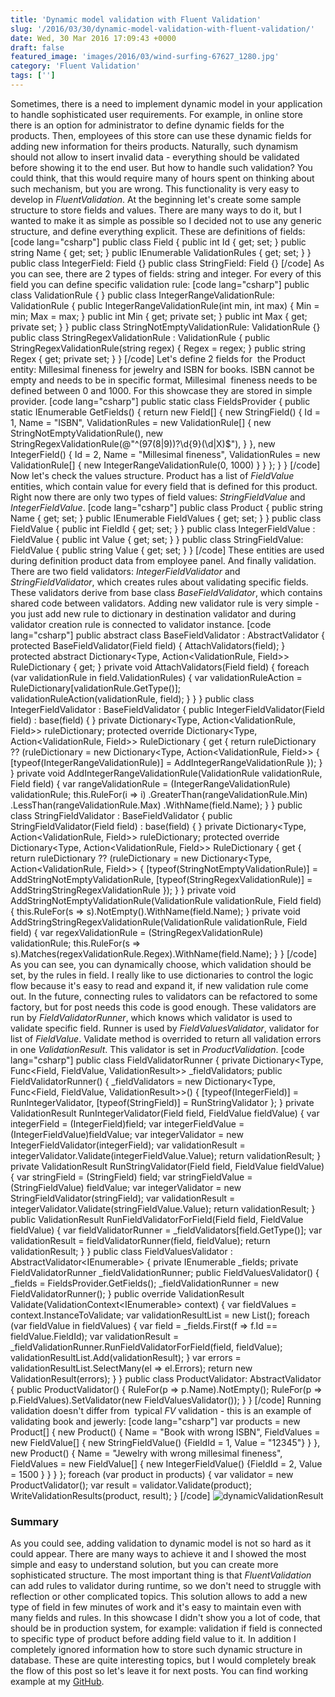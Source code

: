 ```yaml
---
title: 'Dynamic model validation with Fluent Validation'
slug: '/2016/03/30/dynamic-model-validation-with-fluent-validation/'
date: Wed, 30 Mar 2016 17:09:43 +0000
draft: false
featured_image: 'images/2016/03/wind-surfing-67627_1280.jpg'
category: 'Fluent Validation'
tags: ['']
---
```


Sometimes, there is a need to implement dynamic model in your application to handle sophisticated user requirements. For example, in online store there is an option for administrator to define dynamic fields for the products. Then, employees of this store can use these dynamic fields for adding new information for theirs products. Naturally, such dynamism should not allow to insert invalid data - everything should be validated before showing it to the end user. But how to handle such validation? You could think, that this would require many of hours spent on thinking about such mechanism, but you are wrong. This functionality is very easy to develop in _FluentValidation_. At the beginning let's create some sample structure to store fields and values. There are many ways to do it, but I wanted to make it as simple as possible so I decided not to use any generic structure, and define everything explicit. These are definitions of fields: \[code lang="csharp"\] public class Field { public int Id { get; set; } public string Name { get; set; } public IEnumerable<ValidationRule> ValidationRules { get; set; } } public class IntegerField: Field {} public class StringField: Field {} \[/code\] As you can see, there are 2 types of fields: string and integer. For every of this field you can define specific validation rule: \[code lang="csharp"\] public class ValidationRule { } public class IntegerRangeValidationRule: ValidationRule { public IntegerRangeValidationRule(int min, int max) { Min = min; Max = max; } public int Min { get; private set; } public int Max { get; private set; } } public class StringNotEmptyValidationRule: ValidationRule {} public class StringRegexValidationRule : ValidationRule { public StringRegexValidationRule(string regex) { Regex = regex; } public string Regex { get; private set; } } \[/code\] Let's define 2 fields for  the Product entity: Millesimal fineness for jewelry and ISBN for books. ISBN cannot be empty and needs to be in specific format, Millesimal  fineness needs to be defined between 0 and 1000. For this showcase they are stored in simple provider. \[code lang="csharp"\] public static class FieldsProvider { public static IEnumerable<Field> GetFields() { return new Field\[\] { new StringField() { Id = 1, Name = "ISBN", ValidationRules = new ValidationRule\[\] { new StringNotEmptyValidationRule(), new StringRegexValidationRule(@"^(97(8|9))?\\d{9}(\\d|X)$"), } }, new IntegerField() { Id = 2, Name = "Millesimal fineness", ValidationRules = new ValidationRule\[\] { new IntegerRangeValidationRule(0, 1000) } } }; } } \[/code\] Now let's check the values structure. Product has a list of _FieldValue_ entities, which contain value for every field that is defined for this product. Right now there are only two types of field values: _StringFieldValue_ and _IntegerFieldValue_. \[code lang="csharp"\] public class Product { public string Name { get; set; } public IEnumerable<FieldValue> FieldValues { get; set; } } public class FieldValue { public int FieldId { get; set; } } public class IntegerFieldValue : FieldValue { public int Value { get; set; } } public class StringFieldValue: FieldValue { public string Value { get; set; } } \[/code\] These entities are used during definition product data from employee panel. And finally validation. There are two field validators: _IntegerFieldValidator_ and _StringFieldValidator_, which creates rules about validating specific fields. These validators derive from base class _BaseFieldValidator_, which contains shared code between validators. Adding new validator rule is very simple - you just add new rule to dictionary in destination validator and during validator creation rule is connected to validator instance. \[code lang="csharp"\] public abstract class BaseFieldValidator<T> : AbstractValidator<T> { protected BaseFieldValidator(Field field) { AttachValidators(field); } protected abstract Dictionary<Type, Action<ValidationRule, Field>> RuleDictionary { get; } private void AttachValidators(Field field) { foreach (var validationRule in field.ValidationRules) { var validationRuleAction = RuleDictionary\[validationRule.GetType()\]; validationRuleAction(validationRule, field); } } } public class IntegerFieldValidator : BaseFieldValidator<int> { public IntegerFieldValidator(Field field) : base(field) { } private Dictionary<Type, Action<ValidationRule, Field>> ruleDictionary; protected override Dictionary<Type, Action<ValidationRule, Field>> RuleDictionary { get { return ruleDictionary ?? (ruleDictionary = new Dictionary<Type, Action<ValidationRule, Field>> { \[typeof(IntegerRangeValidationRule)\] = AddIntegerRangeValidationRule }); } } private void AddIntegerRangeValidationRule(ValidationRule validationRule, Field field) { var rangeValidationRule = (IntegerRangeValidationRule) validationRule; this.RuleFor(i => i) .GreaterThan(rangeValidationRule.Min) .LessThan(rangeValidationRule.Max) .WithName(field.Name); } } public class StringFieldValidator : BaseFieldValidator<string> { public StringFieldValidator(Field field) : base(field) { } private Dictionary<Type, Action<ValidationRule, Field>> ruleDictionary; protected override Dictionary<Type, Action<ValidationRule, Field>> RuleDictionary { get { return ruleDictionary ?? (ruleDictionary = new Dictionary<Type, Action<ValidationRule, Field>> { \[typeof(StringNotEmptyValidationRule)\] = AddStringNotEmptyValidationRule, \[typeof(StringRegexValidationRule)\] = AddStringStringRegexValidationRule }); } } private void AddStringNotEmptyValidationRule(ValidationRule validationRule, Field field) { this.RuleFor(s => s).NotEmpty().WithName(field.Name); } private void AddStringStringRegexValidationRule(ValidationRule validationRule, Field field) { var regexValidationRule = (StringRegexValidationRule) validationRule; this.RuleFor(s => s).Matches(regexValidationRule.Regex).WithName(field.Name); } } \[/code\] As you can see, you can dynamically choose, which validation should be set, by the rules in field. I really like to use dictionaries to control the logic flow because it's easy to read and expand it, if new validation rule come out. In the future, connecting rules to validators can be refactored to some factory, but for post needs this code is good enough. These validators are run by _FieldValidatorRunner_, which knows which validator is used to validate specific field. Runner is used by _FieldValuesValidator_, validator for list of _FieldValue_. Validate method is overrided to return all validation errors in one _ValidationResult_. This validator is set in _ProductValidation_. \[code lang="csharp"\] public class FieldValidatorRunner { private Dictionary<Type, Func<Field, FieldValue, ValidationResult>> \_fieldValidators; public FieldValidatorRunner() { \_fieldValidators = new Dictionary<Type, Func<Field, FieldValue, ValidationResult>>() { \[typeof(IntegerField)\] = RunIntegerValidator, \[typeof(StringField)\] = RunStringValidator }; } private ValidationResult RunIntegerValidator(Field field, FieldValue fieldValue) { var integerField = (IntegerField)field; var integerFieldValue = (IntegerFieldValue)fieldValue; var integerValidator = new IntegerFieldValidator(integerField); var validationResult = integerValidator.Validate(integerFieldValue.Value); return validationResult; } private ValidationResult RunStringValidator(Field field, FieldValue fieldValue) { var stringField = (StringField) field; var stringFieldValue = (StringFieldValue) fieldValue; var integerValidator = new StringFieldValidator(stringField); var validationResult = integerValidator.Validate(stringFieldValue.Value); return validationResult; } public ValidationResult RunFieldValidatorForField(Field field, FieldValue fieldValue) { var fieldValidatorRunner = \_fieldValidators\[field.GetType()\]; var validationResult = fieldValidatorRunner(field, fieldValue); return validationResult; } } public class FieldValuesValidator : AbstractValidator<IEnumerable<FieldValue>> { private IEnumerable<Field> \_fields; private FieldValidatorRunner \_fieldValidationRunner; public FieldValuesValidator() { \_fields = FieldsProvider.GetFields(); \_fieldValidationRunner = new FieldValidatorRunner(); } public override ValidationResult Validate(ValidationContext<IEnumerable<FieldValue>> context) { var fieldValues = context.InstanceToValidate; var validationResultList = new List<ValidationResult>(); foreach (var fieldValue in fieldValues) { var field = \_fields.First(f => f.Id == fieldValue.FieldId); var validationResult = \_fieldValidationRunner.RunFieldValidatorForField(field, fieldValue); validationResultList.Add(validationResult); } var errors = validationResultList.SelectMany(el => el.Errors); return new ValidationResult(errors); } } public class ProductValidator: AbstractValidator<Product> { public ProductValidator() { RuleFor(p => p.Name).NotEmpty(); RuleFor(p => p.FieldValues).SetValidator(new FieldValuesValidator()); } } \[/code\] Running validation doesn't differ from  typical _FV_ validation - this is an example of validating book and jewerly: \[code lang="csharp"\] var products = new Product\[\] { new Product() { Name = "Book with wrong ISBN", FieldValues = new FieldValue\[\] { new StringFieldValue() {FieldId = 1, Value = "12345"} } }, new Product() { Name = "Jewelry with wrong millesimal fineness", FieldValues = new FieldValue\[\] { new IntegerFieldValue() {FieldId = 2, Value = 1500 } } } }; foreach (var product in products) { var validator = new ProductValidator(); var result = validator.Validate(product); WriteValidationResults(product, result); } \[/code\] ![dynamicValidationResult](http://radblog.pl/wp-content/uploads/2016/03/dynamicValidationResult.jpg)

### Summary

As you could see, adding validation to dynamic model is not so hard as it could appear. There are many ways to achieve it and I showed the most simple and easy to understand solution, but you can create more sophisticated structure. The most important thing is that _FluentValidation_ can add rules to validator during runtime, so we don't need to struggle with reflection or other complicated topics. This solution allows to add a new type of field in few minutes of work and it's easy to maintain even with many fields and rules. In this showcase I didn't show you a lot of code, that should be in production system, for example: validation if field is connected to specific type of product before adding field value to it. In addition I completely ignored information how to store such dynamic structure in database. These are quite interesting topics, but I would completely break the flow of this post so let's leave it for next posts. You can find working example at my [GitHub](https://github.com/rmaziarka/FluentValidation.Examples).